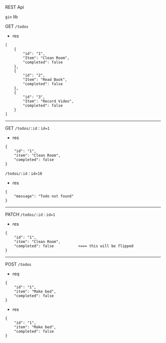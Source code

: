 REST Api

`gin` lib

GET
`/todos`

- res

```
[
    {
        "id": "1",
        "Item": "Clean Room",
        "completed": false
    },
    {
        "id": "2",
        "Item": "Read Book",
        "completed": false
    },
    {
        "id": "3",
        "Item": "Record Video",
        "completed": false
    }
]

```

---

GET
`/todos/:id` : `id=1`

- res

```
{
    "id": "1",
    "item": "Clean Room",
    "completed": false
}
```

`/todos/:id` : `id=10`

- res

```
{
    "message": "Todo not found"
}
```

---

PATCH
`/todos/:id` : `id=1`

- res

```
{
    "id": "1",
    "item": "Clean Room",
    "completed": false           <=== this will be flipped
}
```

---

POST
`/todos`

- req

```
{
    "id": "1",
    "item": "Make bed",
    "completed": false
}
```

- res

```
{
    "id": "1",
    "item": "Make bed",
    "completed": false
}
```
